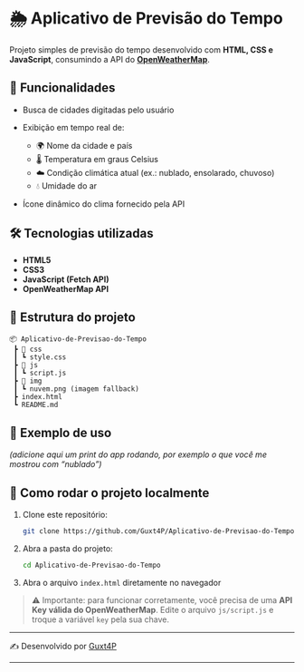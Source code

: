 # 🌦️ Aplicativo de Previsão do Tempo

Projeto simples de previsão do tempo desenvolvido com **HTML, CSS e JavaScript**, consumindo a API do **[OpenWeatherMap](https://openweathermap.org/)**.

## 🚀 Funcionalidades

* Busca de cidades digitadas pelo usuário
* Exibição em tempo real de:

  * 🌍 Nome da cidade e país
  * 🌡️ Temperatura em graus Celsius
  * ☁️ Condição climática atual (ex.: nublado, ensolarado, chuvoso)
  * 💧 Umidade do ar
* Ícone dinâmico do clima fornecido pela API

## 🛠️ Tecnologias utilizadas

* **HTML5**
* **CSS3**
* **JavaScript (Fetch API)**
* **OpenWeatherMap API**

## 📂 Estrutura do projeto

```
📦 Aplicativo-de-Previsao-do-Tempo
 ┣ 📂 css
 ┃ ┗ style.css
 ┣ 📂 js
 ┃ ┗ script.js
 ┣ 📂 img
 ┃ ┗ nuvem.png (imagem fallback)
 ┣ index.html
 ┗ README.md
```

## 📸 Exemplo de uso

*(adicione aqui um print do app rodando, por exemplo o que você me mostrou com “nublado”)*

## 🔧 Como rodar o projeto localmente

1. Clone este repositório:

   ```bash
   git clone https://github.com/Guxt4P/Aplicativo-de-Previsao-do-Tempo.git
   ```

2. Abra a pasta do projeto:

   ```bash
   cd Aplicativo-de-Previsao-do-Tempo
   ```

3. Abra o arquivo `index.html` diretamente no navegador

> ⚠️ Importante: para funcionar corretamente, você precisa de uma **API Key válida do OpenWeatherMap**. Edite o arquivo `js/script.js` e troque a variável `key` pela sua chave.

---

✍️ Desenvolvido por [Guxt4P](https://github.com/Guxt4P)

---
